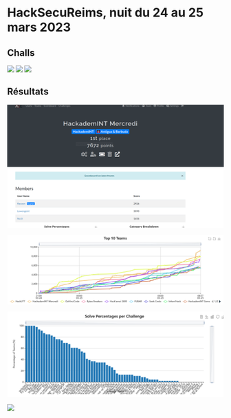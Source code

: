 # HackSecuReims, nuit du 24 au 25 mars 2023

## Challs

![](./crypto/rsa)
![](./misc/secret_key)
![](./web/chat_not_gpt)

## Résultats

![](./final.png)

![](./score.png)

![](./stats.png)

![](./reward.png)
